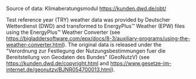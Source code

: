Source of data: Klimaberatungsmodul https://kunden.dwd.de/obt/

Test reference year (TRY) weather data was provided by Deutscher Wetterdienst (DWD) and transformed to EnergyPlus™ Weather (EPW) files using the EnergyPlus™ Weather Converter (see https://bigladdersoftware.com/epx/docs/8-3/auxiliary-programs/using-the-weather-converter.html). The original data is released under the "Verordnung zur Festlegung der Nutzungsbestimmungen fuer die Bereitstellung von Geodaten des Bundes" (GeoNutzV) (see https://kunden.dwd.de/copyright.html and https://www.gesetze-im-internet.de/geonutzv/BJNR054700013.html).